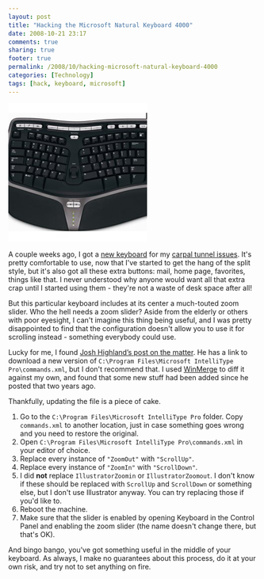 ```yaml
---
layout: post
title: "Hacking the Microsoft Natural Keyboard 4000"
date: 2008-10-21 23:17
comments: true
sharing: true
footer: true
permalink: /2008/10/hacking-microsoft-natural-keyboard-4000
categories: [Technology]
tags: [hack, keyboard, microsoft]
---
```

<a href="http://www.amazon.com/gp/product/B000A6PPOK?ie=UTF8&tag=brocklicom-20&linkCode=as2&camp=1789&creative=390957&creativeASIN=B000A6PPOK"><img src="/files/images/ergonomickeyboardslider.jpg" alt="" title="Microsoft Natural Ergonomic Keyboard 4000 - Zoom Slider" width="280" height="280" class="alignright size-full wp-image-820" /></a>

A couple weeks ago, I got a [new keyboard](http://www.amazon.com/gp/product/B000A6PPOK?ie=UTF8&tag=brocklicom-20&linkCode=as2&camp=1789&creative=390957&creativeASIN=B000A6PPOK) for my [carpal tunnel issues](/2008/10/my-busted-arm.php).  It's pretty comfortable to use, now that I've started to get the hang of the split style, but it's also got all these extra buttons: mail, home page, favorites, things like that.  I never understood why anyone would want all that extra crap until I started using them - they're not a waste of desk space after all!

But this particular keyboard includes at its center a much-touted zoom slider.  Who the hell needs a zoom slider?  Aside from the elderly or others with poor eyesight, I can't imagine this thing being useful, and I was pretty disappointed to find that the configuration doesn't allow you to use it for scrolling instead - something everybody could use.

Lucky for me, I found [Josh Highland’s post on the matter](http://joshhighland.com/blog/2006/09/14/hacking-the-microsoft-natural-keyboard-4000/).  He has a link to download a new version of `C:\Program Files\Microsoft IntelliType Pro\commands.xml`, but I don't recommend that.  I used [WinMerge](http://www.winmerge.org/) to diff it against my own, and found that some new stuff had been added since he posted that two years ago.

Thankfully, updating the file is a piece of cake.  

1. Go to the `C:\Program Files\Microsoft IntelliType Pro` folder.  Copy `commands.xml` to another location, just in case something goes wrong and you need to restore the original.
1. Open `C:\Program Files\Microsoft IntelliType Pro\commands.xml` in your editor of choice.
1. Replace every instance of `"ZoomOut"` with `"ScrollUp"`.
1. Replace every instance of `"ZoomIn"` with `"ScrollDown"`.
1. I did **not** replace `IllustratorZoomin` or `IllustratorZoomout`.  I don't know if these should be replaced with `ScrollUp` and `ScrollDown` or something else, but I don't use Illustrator anyway.  You can try replacing those if you'd like to.
1. Reboot the machine.
1. Make sure that the slider is enabled by opening Keyboard in the Control Panel and enabling the zoom slider (the name doesn't change there, but that's OK).  

And bingo bango, you've got something useful in the middle of your keyboard.  As always, I make no guarantees about this process, do it at your own risk, and try not to set anything on fire.